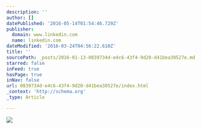 ```yaml
---
description: ''
author: []
datePublished: '2016-05-14T01:54:46.729Z'
publisher:
  domain: www.linkedin.com
  name: linkedin.com
dateModified: '2016-03-24T04:56:22.610Z'
title: ''
sourcePath: _posts/2016-01-13-0839734d-e4c6-43f4-9d20-d41bea30527e.md
starred: false
inFeed: true
hasPage: true
inNav: false
url: 0839734d-e4c6-43f4-9d20-d41bea30527e/index.html
_context: 'http://schema.org'
_type: Article

---
```

![](https://image-store.slidesharecdn.com/eea2302d-bedf-46a7-9a60-52c218d2380e-original.jpeg)